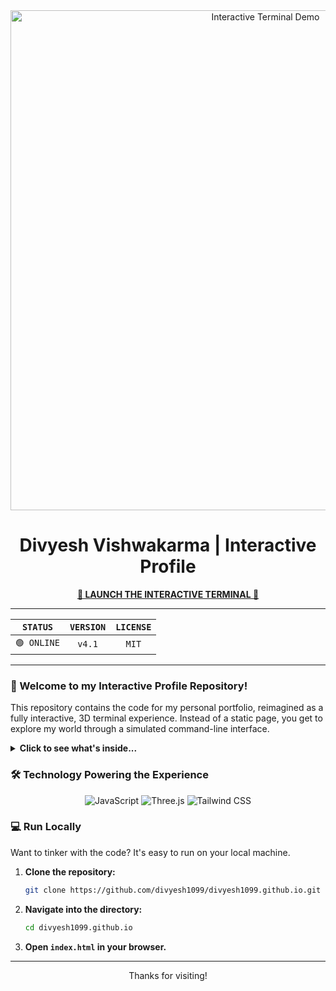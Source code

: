 <div align="center">

<a href="https://divyesh1099.github.io/" title="Launch Interactive Session">
  <img src="https://raw.githubusercontent.com/divyesh1099/divyesh1099/main/profile-demo.gif" alt="Interactive Terminal Demo" width="800" />
</a>

# Divyesh Vishwakarma | Interactive Profile

**[🚀 LAUNCH THE INTERACTIVE TERMINAL 🚀](https://divyesh1099.github.io/)**

</div>

---

<div align="center">

| **`STATUS`** | **`VERSION`** | **`LICENSE`** |
| :---: | :---: | :---: |
| `🟢 ONLINE` | `v4.1` | `MIT` |

</div>

---

### 👾 Welcome to my Interactive Profile Repository!

This repository contains the code for my personal portfolio, reimagined as a fully interactive, 3D terminal experience. Instead of a static page, you get to explore my world through a simulated command-line interface.

<details>
  <summary><strong>Click to see what's inside...</strong></summary>
  <br/>
  <ul>
    <li><b>Live APIs:</b> Fetches my latest GitHub projects and real-time weather.</li>
    <li><b>Simulated Filesystem:</b> Use commands like <code>ls</code>, <code>cd</code>, and <code>cat</code> to navigate and read files.</li>
    <li><b>Full Interactivity:</b> Enjoy command history, tab-autocompletion, and fun easter eggs like <code>cowsay</code>.</li>
    <li><b>Customization:</b> Change the terminal's appearance with the <code>theme</code> command.</li>
  </ul>
</details>

### 🛠️ Technology Powering the Experience

<p align="center">
  <img src="https://img.shields.io/badge/JavaScript-F7DF1E?style=for-the-badge&logo=javascript&logoColor=black" alt="JavaScript"/>
  <img src="https://img.shields.io/badge/Three.js-000000?style=for-the-badge&logo=three.js&logoColor=white" alt="Three.js"/>
  <img src="https://img.shields.io/badge/Tailwind_CSS-38B2AC?style=for-the-badge&logo=tailwind-css&logoColor=white" alt="Tailwind CSS"/>
</p>

### 💻 Run Locally

Want to tinker with the code? It's easy to run on your local machine.

1.  **Clone the repository:**
    ```sh
    git clone https://github.com/divyesh1099/divyesh1099.github.io.git
    ```
2.  **Navigate into the directory:**
    ```sh
    cd divyesh1099.github.io
    ```
3.  **Open `index.html` in your browser.**

---

<div align="center">
  <p>Thanks for visiting!</p>
</div>
